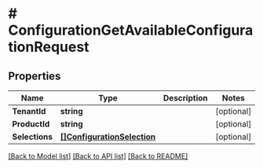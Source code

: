 # # ConfigurationGetAvailableConfigurationRequest


## Properties 


Name | Type | Description | Notes
------------ | ------------- | ------------- | -------------
**TenantId**| **string** |   | [optional]
**ProductId**| **string** |   | [optional]
**Selections**| [**[]ConfigurationSelection**](ConfigurationSelection.md) |   | [optional]


[[Back to Model list]](../../README.md#models) [[Back to API list]](../../README.md#endpoints) [[Back to README]](../../README.md)


